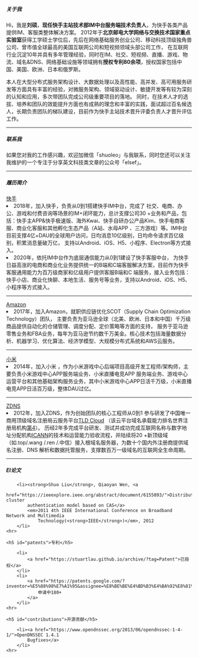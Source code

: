 <div class="zh post-container">
    <h5>关于我</h5>
    <p>
       Hi，我是<strong>刘硕</strong>，<strong>现任快手主站技术部IM中台服务端技术负责人</strong>，为快手各类产品提供IM、客服类整体解决方案。
       2012年于<strong>北京邮电大学网络与交换技术国家重点实验室</strong>获得工学硕士学位后，先后在网络基础服务创业公司、移动科技顶级独角兽公司、曾市值全球最高的美国互联网公司和短视频领域头部公司工作，
       在互联网行业沉淀10年并具有多年管理经验，同时在IM、社交、短视频、直播、游戏、物流、域名&DNS、网络基础设施等领域拥有<strong>授权专利80余项</strong
       >，授权国家包括中国、美国、欧洲、日本和俄罗斯。
    </p>
    <p>
     本人在大型分布式服务架构设计、大数据处理以及高性能、高并发、高可用服务研发等方面具有丰富的经验，对微服务架构、领域驱动设计、敏捷开发等有较为深刻的认知和应用，多次带团队完成公司级重要项目的落地。
     同时，在技术人才的选拔、培养和团队的效能提升方面也有成熟的理念和丰富的实践，面试超过百名候选人，长期负责团队的梯队建设，目前作为快手主站技术晋升评委负责人才晋升评估工作。
    </p>
    <hr>
    <h5>联系我</h5>
    <p>
     如果您对我的工作感兴趣，欢迎加微信「shuoleo」与我联系，同时您还可以关注我维护的一个专注于分享英文科技类文章的公众号「elsef」。
    </p>    
    <hr>
    <h5>履历简介</h5>
    <a href="https://www.kuaishou.com">快手</a>
    <li>
    2018年，加入快手，负责从0到1搭建快手IM中台，完成了
    社交、电商、办公、游戏和付费咨询等场景的IM+闭环能力，总计支撑公司30
    +业务和产品，包括：快手主APP&快手极速版、海外Kwai、快手自研办公产品Kim、快手电商客服、商业化客服和其他孵化生态产品（A站、水母APP
    、三方游戏）等。IM中台目前支撑4亿+DAU的全球用户访问，日均消息10亿级别，日均命令请求百亿级别，积累消息量破万亿，
    支持以Android、iOS、H5、小程序、Electron等方式接入。
    </li>
    <li>
    2020年，依托IM中台作为底层通信能力从0到1建设了快手客服中台，
    为快手日益高涨的电商和商业化业务提供统一的B端和C端客服解决方案，目前作为快手客服通用能力为百万级商家和亿级用户提供客服B端和C
    端服务，接入业务包括：快手小店、商业化快聊、本地生活、服务号等业务，支持以Android、iOS、H5、小程序等方式接入。
    </li>
    <hr>
    <a href="https://www.amazon.com">Amazon</a>
    <li>
    2017年，加入Amazon，就职供应链优化SCOT（Supply
     Chain
     Optimization Technology）团队，
    主要负责为亚马逊全球（北美、欧洲、日本和中国）千万级商品提供自动化的仓储管理、调度分配、定价策略等方面的支持，
    服务于亚马逊零售业务和FBA业务，每年为亚马逊节约数千万美金。核心技术包括海量数据分析、机器学习、优化算法、经济学模型、大规模分布式系统和AWS云服务。
    </li>
    <hr>
    <a href="https:///www.xiaomi.com">小米</a>
    <li>
    2014年，加入小米
    ，作为小米游戏中心后端项目高级开发工程师/架构师，主要负责小米游戏中心APP服务端业务、小米直播电竞APP
    服务端业务、游戏中心运营平台和其他基础架构服务业务，其中小米游戏中心APP日活千万级，小米直播电竞APP日活百万级，整体DAU过亿。
    </li>
    <hr>
    <a href="https://www.zdns.cn/">ZDNS</a>
    <li>
    2012年，加入ZDNS，作为创始团队的核心工程师从0到1
    参与研发了中国唯一商用顶级域名注册局云服务平台<a href="https://www.zdns.cn/tldcloud.html">TLD Cloud</a>
    （该云平台域名承载能力排名世界注册局机构<a href="https://ntldstats.com/backend">第4</a>）。
    历经2年多完成平台研发、测试并成功完成互联网名称与数字地址分配机构<a href="https://www.icann.org/">ICANN</a>的技术和运营能力验收流程，并陆续将20
    +新顶级域（如.top/.wang
    /.ren
    /.中信）接入根域名服务器，为数十个国内外注册商提供域名注册、DNS
    解析和数据托管服务，支撑数百万一级域名的互联网全生命周期。
    </li>
    <hr>
    <h5 id="conferences">EI论文</h5>

        <li><strong>Shuo Liu</strong>, Qiaoyan Wen, <a
                href="https://ieeexplore.ieee.org/abstract/document/6155893/">Distributed cluster
            authentication model based on CAS</a>
            <em>2011 4th IEEE International Conference on Broadband Network and Multimedia
                Technology(<strong>IEEE</strong>)</em>, 2012
        </li>
    <hr>

    <h5 id="patents">专利</h5>

        <li>
            <a href="https://stuartlau.github.io/archive/?tag=Patent">已授权</a>
        </li>
        <li>
            <a href="https://patents.google.com/?inventor=%E5%88%98%E7%A1%95&assignee=%E8%BE%BE%E4%BD%B3%E4%BA%92%E8%81%94,%E5%8C%97%E4%BA%AC%E5%B0%8F%E7%B1%B3%E7%A7%BB%E5%8A%A8%E8%BD%AF%E4%BB%B6%E6%9C%89%E9%99%90%E5%85%AC%E5%8F%B8&type=PATENT&num=100&sort=new">
                申请中180+
            </a>
        </li>
    <hr>

    <h5 id="contributions">开源贡献</h5>

        <li><a href="https://www.opendnssec.org/2013/06/opendnssec-1-4-1/">OpenDNSSEC 1.4.1
            Bugfixes</a>
        </li>
    <hr>
        
    
</div>